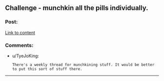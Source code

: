 ## Challenge - munchkin all the pills individually.

### Post:

[Link to content]()

### Comments:

- u/TyeJoKing:
  ```
  There's a weekly thread for munchkining stuff. It would be better to put this sort of stuff there.
  ```

---

